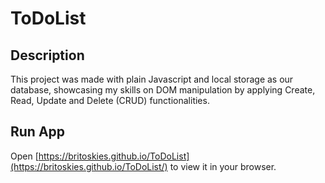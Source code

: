 # ToDoList

## Description

This project was made with plain Javascript and local storage as our database,
showcasing my skills on DOM manipulation by applying Create, Read, Update and Delete (CRUD)
functionalities.

## Run App

Open [https://britoskies.github.io/ToDoList](https://britoskies.github.io/ToDoList/)
to view it in your browser.

